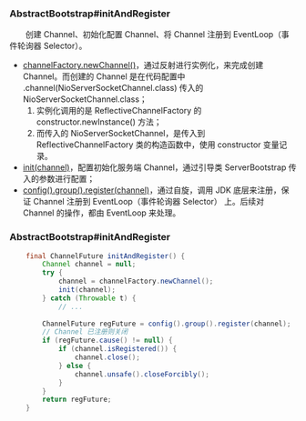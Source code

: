 ### AbstractBootstrap#initAndRegister
　　创建 Channel、初始化配置 Channel、将 Channel 注册到 EventLoop（事件轮询器 Selector）。

- [channelFactory.newChannel()](https://github.com/martin-1992/Netty-Notes/blob/master/Netty%20%E6%9C%8D%E5%8A%A1%E7%AB%AF%E5%90%AF%E5%8A%A8%E8%BF%87%E7%A8%8B/newChannel.md)，通过反射进行实例化，来完成创建 Channel。而创建的 Channel 是在代码配置中 .channel(NioServerSocketChannel.class) 传入的 NioServerSocketChannel.class；
    1. 实例化调用的是 ReflectiveChannelFactory 的 constructor.newInstance() 方法；
    2. 而传入的 NioServerSocketChannel，是传入到 ReflectiveChannelFactory 类的构造函数中，使用 constructor 变量记录。
- [init(channel)](https://github.com/martin-1992/Netty-Notes/blob/master/Netty%20%E6%9C%8D%E5%8A%A1%E7%AB%AF%E5%90%AF%E5%8A%A8%E8%BF%87%E7%A8%8B/init.md)，配置初始化服务端 Channel，通过引导类 ServerBootstrap 传入的参数进行配置；
- [config().group().register(channel)](https://github.com/martin-1992/Netty-Notes/blob/master/Netty%20%E6%9C%8D%E5%8A%A1%E7%AB%AF%E5%90%AF%E5%8A%A8%E8%BF%87%E7%A8%8B/register.md)，通过自旋，调用 JDK 底层来注册，保证 Channel 注册到 EventLoop（事件轮询器 Selector） 上。后续对 Channel 的操作，都由 EventLoop 来处理。

### AbstractBootstrap#initAndRegister

```java
    final ChannelFuture initAndRegister() {
        Channel channel = null;
        try {
            channel = channelFactory.newChannel();
            init(channel);
        } catch (Throwable t) {
            // ...
        
        ChannelFuture regFuture = config().group().register(channel);
        // Channel 已注册则关闭
        if (regFuture.cause() != null) {
            if (channel.isRegistered()) {
                channel.close();
            } else {
                channel.unsafe().closeForcibly();
            }
        }
        return regFuture;
    }
```
